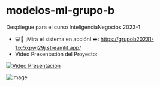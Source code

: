 # modelos-ml-grupo-b
Despliegue para el curso InteligenciaNegocios 2023-1
- 💻💾 ¡Mira el sistema en acción! ➡️: https://grupob20231-1xc5xpwj29j.streamlit.app/
- Video Presentación del Proyecto:

[![Video Presentación](https://img.youtube.com/vi/IchnIjzNGGs/0.jpg)](https://youtu.be/IchnIjzNGGs)
  
![image](https://github.com/GrupoB-2023/modelos-ml-grupo-b/assets/138836791/c4cf17f5-8222-4a74-ae3e-a5200f92641a)

